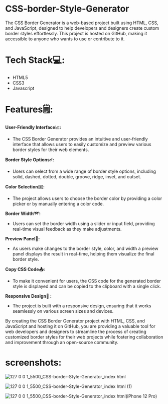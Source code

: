 # CSS-border-Style-Generator

The CSS Border Generator is a web-based project built using HTML, CSS, and JavaScript, designed to help developers and designers create custom border styles effortlessly. This project is hosted on GitHub, making it accessible to anyone who wants to use or contribute to it.

# Tech Stack💻:

* HTML5
* CSS3
* Javascript
  
# Features🗒:

**User-Friendly Interface📈:**

*  The CSS Border Generator provides an intuitive and user-friendly interface that allows users to easily customize and preview various border styles for their web elements.
  
**Border Style Options⚡:**

*  Users can select from a wide range of border style options, including solid, dashed, dotted, double, groove, ridge, inset, and outset.
  
**Color Selection✉️:**

* The project allows users to choose the border color by providing a color picker or by manually entering a color code.

**Border Width➿:**

* Users can set the border width using a slider or input field, providing real-time visual feedback as they make adjustments.

**Preview Panel🔧:**

* As users make changes to the border style, color, and width a preview panel displays the result in real-time, helping them visualize the final border style.

**Copy CSS Code📤:**

* To make it convenient for users, the CSS code for the generated border style is displayed and can be copied to the clipboard with a single click.

**Responsive Design🤗 :**

* The project is built with a responsive design, ensuring that it works seamlessly on various screen sizes and devices.


By creating the CSS Border Generator project with HTML, CSS, and JavaScript and hosting it on GitHub, you are providing a valuable tool for web developers and designers to streamline the process of creating customized border styles for their web projects while fostering collaboration and improvement through an open-source community.


# screenshots:

![127 0 0 1_5500_CSS-border-Style-Generator_index html](https://github.com/iamvijay98/CSS-border-Style-Generator/assets/133564952/acbb1991-5d28-4ccf-8000-15f5c10330dc)

![127 0 0 1_5500_CSS-border-Style-Generator_index html (1)](https://github.com/iamvijay98/CSS-border-Style-Generator/assets/133564952/d10d0a8b-9488-49a9-83b4-367b2dee1246)

![127 0 0 1_5500_CSS-border-Style-Generator_index html(iPhone 12 Pro)](https://github.com/iamvijay98/CSS-border-Style-Generator/assets/133564952/6a49e8a4-295b-407b-8718-6af1307c786b)











